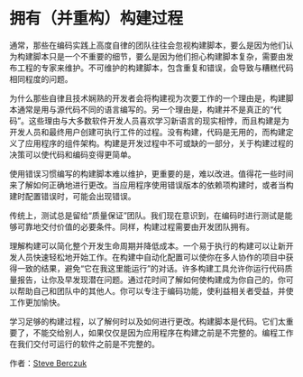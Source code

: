 # 拥有（并重构）构建过程

通常，那些在编码实践上高度自律的团队往往会忽视构建脚本，要么是因为他们认为构建脚本只是一个不重要的细节，要么是因为他们担心构建脚本复杂，需要由发布工程的专家来维护。不可维护的构建脚本，包含重复和错误，会导致与糟糕代码相同程度的问题。

为什么那些自律且技术娴熟的开发者会将构建视为次要工作的一个理由是，构建脚本通常是用与源代码不同的语言编写的。另一个理由是，构建并不是真正的“代码”。这些理由与大多数软件开发人员喜欢学习新语言的现实相悖，而且构建是为开发人员和最终用户创建可执行工件的过程。没有构建，代码是无用的，而构建定义了应用程序的组件架构。构建是开发过程中不可或缺的一部分，关于构建过程的决策可以使代码和编码变得更简单。

使用错误习惯编写的构建脚本难以维护，更重要的是，难以改进。值得花一些时间来了解如何正确地进行更改。当应用程序使用错误版本的依赖项构建时，或者当构建时配置错误时，可能会出现错误。

传统上，测试总是留给“质量保证”团队。我们现在意识到，在编码时进行测试是能够可靠地交付价值的必要条件。同样，构建过程需要由开发团队拥有。

理解构建可以简化整个开发生命周期并降低成本。一个易于执行的构建可以让新开发人员快速轻松地开始工作。在构建中自动化配置可以使你在多人协作的项目中获得一致的结果，避免“它在我这里能运行”的对话。许多构建工具允许你运行代码质量报告，让你及早发现潜在问题。通过花时间了解如何使构建成为你自己的，你可以帮助自己和团队中的其他人。你可以专注于编码功能，使利益相关者受益，并使工作更加愉快。

学习足够的构建过程，以了解何时以及如何进行更改。构建脚本是代码。它们太重要了，不能交给别人，如果仅仅是因为应用程序在构建之前是不完整的。编程工作在我们交付可运行的软件之前是不完整的。

作者：[Steve Berczuk](http://programmer.97things.oreilly.com/wiki/index.php/Steve_Berczuk)